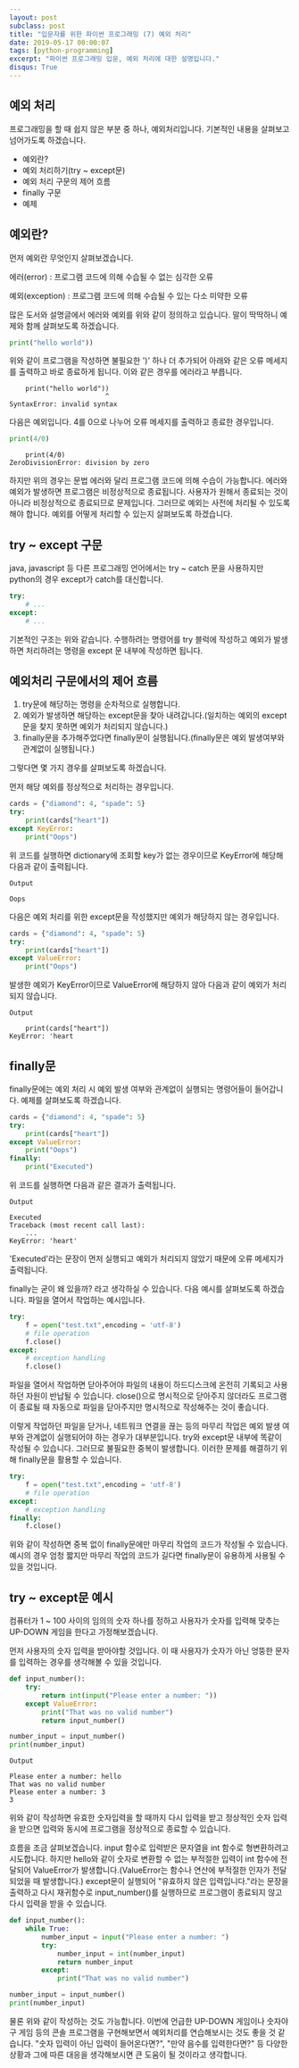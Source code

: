 ```yaml
---
layout: post
subclass: post
title: "입문자를 위한 파이썬 프로그래밍 (7) 예외 처리"
date: 2019-05-17 00:00:07
tags: [python-programming]
excerpt: "파이썬 프로그래밍 입문, 예외 처리에 대한 설명입니다."
disqus: True
---
```


## 예외 처리

프로그래밍을 할 때 쉽지 않은 부분 중 하나, 예외처리입니다. 기본적인 내용을 살펴보고 넘어가도록 하겠습니다.

- 예외란?
- 예외 처리하기(try ~ except문)
- 예외 처리 구문의 제어 흐름
- finally 구문
- 예제

## 예외란?

먼저 예외란 무엇인지 살펴보겠습니다.

에러(error) : 프로그램 코드에 의해 수습될 수 없는 심각한 오류

예외(exception) : 프로그램 코드에 의해 수습될 수 있는 다소 미약한 오류

많은 도서와 설명글에서 에러와 예외를 위와 같이 정의하고 있습니다. 말이 딱딱하니 예제와 함께 살펴보도록 하겠습니다.

```python
print("hello world"))
```

위와 같이 프로그램을 작성하면 불필요한 ')' 하나 더 추가되어 아래와 같은 오류 메세지를 출력하고 바로 종료하게 됩니다. 이와 같은 경우를 에러라고 부릅니다.

```
    print("hello world"))
                        ^
SyntaxError: invalid syntax
```

다음은 예외입니다. 4를 0으로 나누어 오류 메세지를 출력하고 종료한 경우입니다.

```python
print(4/0)
```

```
    print(4/0)
ZeroDivisionError: division by zero
```

하지만 위의 경우는 문법 에러와 달리 프로그램 코드에 의해 수습이 가능합니다.
에러와 예외가 발생하면 프로그램은 비정상적으로 종료됩니다. 사용자가 원해서 종료되는 것이 아니라 비정상적으로 종료되므로 문제입니다. 그러므로 예외는 사전에 처리될 수 있도록 해야 합니다. 예외를 어떻게 처리할 수 있는지 살펴보도록 하겠습니다.

## try ~ except 구문

java, javascript 등 다른 프로그래밍 언어에서는 try ~ catch 문을 사용하지만 python의 경우 except가 catch를 대신합니다.

```python
try:
    # ...
except:
    # ...
```

기본적인 구조는 위와 같습니다. 수행하려는 명령어를 try 블럭에 작성하고 예외가 발생하면 처리하려는 명령을 except 문 내부에 작성하면 됩니다.

## 예외처리 구문에서의 제어 흐름

1. try문에 해당하는 명령을 순차적으로 실행합니다.
2. 예외가 발생하면 해당하는 except문을 찾아 내려갑니다.(일치하는 예외의 except문을 찾지 못하면 예외가 처리되지 않습니다.)
3. finally문을 추가해주었다면 finally문이 실행됩니다.(finally문은 예외 발생여부와 관계없이 실행됩니다.)

그렇다면 몇 가지 경우를 살펴보도록 하겠습니다.

먼저 해당 예외를 정상적으로 처리하는 경우입니다.

```python
cards = {"diamond": 4, "spade": 5}
try:
    print(cards["heart"])
except KeyError:
    print("Oops")
```

위 코드를 실행하면 dictionary에 조회할 key가 없는 경우이므로 KeyError에 해당해 다음과 같이 출력됩니다.

```
Output

Oops
```

다음은 예외 처리를 위한 except문을 작성했지만 예외가 해당하지 않는 경우입니다.

```python
cards = {"diamond": 4, "spade": 5}
try:
    print(cards["heart"])
except ValueError:
    print("Oops")
```

발생한 예외가 KeyError이므로 ValueError에 해당하지 않아 다음과 같이 예외가 처리되지 않습니다.

```
Output

    print(cards["heart"])
KeyError: 'heart
```

## finally문

finally문에는 예외 처리 시 예외 발생 여부와 관계없이 실행되는 명령어들이 들어갑니다. 예제를 살펴보도록 하겠습니다.

```python
cards = {"diamond": 4, "spade": 5}
try:
    print(cards["heart"])
except ValueError:
    print("Oops")
finally:
    print("Executed")
```

위 코드를 실행하면 다음과 같은 결과가 출력됩니다.

```
Output

Executed
Traceback (most recent call last):
    ...
KeyError: 'heart'
```

'Executed'라는 문장이 먼저 실행되고 예외가 처리되지 않았기 때문에 오류 메세지가 출력됩니다.

finally는 굳이 왜 있을까? 라고 생각하실 수 있습니다. 다음 예시를 살펴보도록 하겠습니다.
파일을 열어서 작업하는 예시입니다.

```python
try:
    f = open("test.txt",encoding = 'utf-8')
    # file operation
    f.close()
except:
    # exception handling
    f.close()
```

파일을 열어서 작업하면 닫아주어야 파일의 내용이 하드디스크에 온전히 기록되고 사용하던 자원이 반납될 수 있습니다. close()으로 명시적으로 닫아주지 않더라도 프로그램이 종료될 때 자동으로 파일을 닫아주지만 명시적으로 작성해주는 것이 좋습니다.

이렇게 작업하던 파일을 닫거나, 네트워크 연결을 끊는 등의 마무리 작업은 예외 발생 여부와 관계없이 실행되어야 하는 경우가 대부분입니다. try와 except문 내부에 똑같이 작성될 수 있습니다. 그러므로 불필요한 중복이 발생합니다. 이러한 문제를 해결하기 위해 finally문을 활용할 수 있습니다.

```python
try:
    f = open("test.txt",encoding = 'utf-8')
    # file operation
except:
    # exception handling
finally:
    f.close()
```

위와 같이 작성하면 중복 없이 finally문에만 마무리 작업의 코드가 작성될 수 있습니다. 예시의 경우 엄청 짧지만 마무리 작업의 코드가 길다면 finally문이 유용하게 사용될 수 있을 것입니다.

## try ~ except문 예시

컴퓨터가 1 ~ 100 사이의 임의의 숫자 하나를 정하고 사용자가 숫자를 입력해 맞추는 UP-DOWN 게임을 한다고 가정해보겠습니다.

먼저 사용자의 숫자 입력을 받아야할 것입니다. 이 때 사용자가 숫자가 아닌 엉뚱한 문자를 입력하는 경우를 생각해볼 수 있을 것입니다.

```python
def input_number():
    try:
        return int(input("Please enter a number: "))
    except ValueError:
        print("That was no valid number")
        return input_number()

number_input = input_number()
print(number_input)
```

```
Output

Please enter a number: hello
That was no valid number
Please enter a number: 3
3
```

위와 같이 작성하면 유효한 숫자입력을 할 때까지 다시 입력을 받고 정상적인 숫자 입력을 받으면 입력와 동시에 프로그램을 정상적으로 종료할 수 있습니다.

흐름을 조금 살펴보겠습니다. input 함수로 입력받은 문자열을 int 함수로 형변환하려고 시도합니다. 하지만 hello와 같이 숫자로 변환할 수 없는 부적절한 입력이 int 함수에 전달되어 ValueError가 발생합니다.(ValueError는 함수나 연산에 부적절한 인자가 전달되었을 때 발생합니다.) except문이 실행되어 "유효하지 않은 입력입니다."라는 문장을 출력하고 다시 재귀함수로 input_number()를 실행하므로 프로그램이 종료되지 않고 다시 입력을 받을 수 있습니다.

```python
def input_number():
    while True:
        number_input = input("Please enter a number: ")
        try:
            number_input = int(number_input)
            return number_input
        except:
            print("That was no valid number")

number_input = input_number()
print(number_input)
```

물론 위와 같이 작성하는 것도 가능합니다. 이번에 언급한 UP-DOWN 게임이나 숫자야구 게임 등의 콘솔 프로그램을 구현해보면서 예외처리를 연습해보시는 것도 좋을 것 같습니다. "숫자 입력이 아닌 입력이 들어온다면?", "만약 음수를 입력한다면?" 등 다양한 상황과 그에 따른 대응을 생각해보시면 큰 도움이 될 것이라고 생각합니다.
